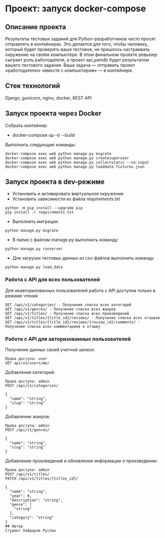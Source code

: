 # Проект: запуск docker-compose
## Описание проекта
Результаты тестовых заданий для Python-разработчиков часто просят отправлять в контейнерах. Это делается для того, чтобы человеку, который будет проверять ваше тестовое, не пришлось настраивать окружение на своём компьютере. В этом финальном проекте ревьюер сыграет роль работодателя, а проект api_yamdb будет результатом вашего тестового задания. Ваша задача — отправить проект «работодателю» «вместе с компьютером» — в контейнере.
## Стек технологий
Django, gunicorn, nginx, docker, REST API
## Запуск проекта через Docker
Собрать контейнер:
 -   docker-compose up -d --build

Выполнить следующие команды:
```
docker-compose exec web python manage.py migrate
docker-compose exec web python manage.py createsuperuser
docker-compose exec web python manage.py collectstatic --no-input
docker-compose exec web python manage.py loaddata fixtures.json
```
## Запуск проекта в dev-режиме
-   Установить и активировать виртуальное окружение
-   Установить зависимости из файла requirements.txt
```
python -m pip install --upgrade pip
pip install -r requirements.txt
```
-   Выполнить миграции:
```
python manage.py migrate
```
-   В папке с файлом manage.py выполнить команду:
```
python manage.py runserver
```
-   Для загрузки тестовых данных из csv-файлов выполнить команду:
```
python manage.py load_data
```
### Работа с API для всех пользователей

Для неавторизованных пользователей работа с API доступна только в режиме чтения
```
GET /api/v1/categories/ - Получение списка всех категорий
GET /api/v1/genres/ - Получение списка всех жанров
GET /api/v1/titles/ - Получение списка всех произведений
GET /api/v1/titles/{title_id}/reviews/ - Получение списка всех отзывов
GET /api/v1/titles/{title_id}/reviews/{review_id}/comments/ - Получение списка всех комментариев к отзыву
```
### Работа с API для авторизованных пользователей

Получение данных своей учетной записи:
```
Права доступа: user
GET api/v1/users/me/
```
Добавление категорий:
```
Права доступа: admin
POST /api/v1/categories/

{
  "name": "string",
  "slug": "string"
}
```
Добавление жанров:
```
Права доступа: admin
POST /api/v1/genres/

{
  "name": "string",
  "slug": "string"
}
```
Добавление произведений и обновление информации о произведении:
```
Права доступа: admin
POST /api/v1/titles/
PATCH /api/v1/titles/{titles_id}/

{
  "name": "string",
  "year": 0,
  "description": "string",
  "genre": [
    "string"
  ],
  "category": "string"
}
## Автор
Студент Хайдаров Руслан
